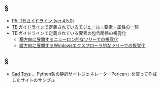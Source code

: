 ## §
- [P5: TEIガイドライン (ver.4.5.0)](https://muranamihdk.github.io/tei-guidelines-ja/ja/html/index.html)  
- [TEIガイドラインで定義されているモジュール・要素・属性の一覧](https://muranamihdk.github.io/tei-elements-list/)  
- TEIガイドラインで定義されている要素の包含関係の視覚化  
  - [横方向に展開するニューロン的なツリーでの視覚化](https://muranamihdk.github.io/tei-elements-tree/horizontal-tree/)
  - [縦方向に展開するWindowsエクスプローラ的なツリーでの視覚化](https://muranamihdk.github.io/tei-elements-tree/vertical-explorer/)

## §
- [Sad Toys](https://muranamihdk.github.io/sad-toys/) … Python製の静的サイトジェネレータ「Perican」を使って作成したサイトのサンプル
